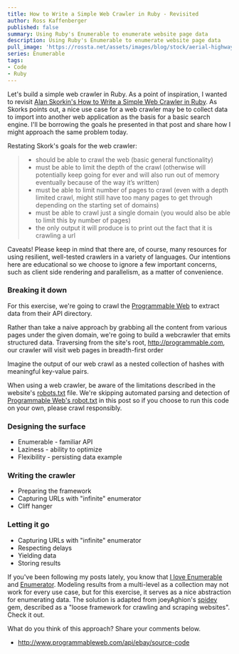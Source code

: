 ```yaml
---
title: How to Write a Simple Web Crawler in Ruby - Revisited
author: Ross Kaffenberger
published: false
summary: Using Ruby's Enumerable to enumerate website page data
description: Using Ruby's Enumerable to enumerate website page data
pull_image: 'https://rossta.net/assets/images/blog/stock/aerial-highway-nightime-bangkok.jpg'
series: Enumerable
tags:
- Code
- Ruby
---
```


Let's build a simple web crawler in Ruby. As a point of inspiration, I wanted
to revisit [Alan Skorkin's How to Write a Simple Web Crawler in Ruby](http://www.skorks.com/2009/07/how-to-write-a-web-crawler-in-ruby/). As Skorks points out, a nice use case for a web crawler may be to collect data to import into another web application as the basis for a basic search engine. I'll be borrowing the goals he presented in that post and share how I might approach the same problem today.

Restating Skork's goals for the web crawler:

> * should be able to crawl the web (basic general functionality)
> * must be able to limit the depth of the crawl (otherwise will potentially keep going for ever and will also run out of memory eventually because of the way it’s written)
> * must be able to limit number of pages to crawl (even with a depth limited crawl, might still have too many pages to get through depending on the starting set of domains)
> * must be able to crawl just a single domain (you would also be able to limit this by number of pages)
> * the only output it will produce is to print out the fact that it is crawling a url

Caveats! Please keep in mind that there are, of course, many resources for
using resilient, well-tested crawlers in a variety of languages. Our intentions
here are educational so we choose to ignore a few important concerns, such as
client side rendering and parallelism, as a matter of convenience.

### Breaking it down

For this exercise, we're going to crawl the [Programmable Web](http://www.programmableweb.com/) to extract data from their API directory.

Rather than take a naive approach by grabbing all the content from various pages
under the given domain, we're going to build a webcrawler that emits
structured data. Traversing from the site's root, http://programmable.com, our
crawler will visit web pages in breadth-first order

Imagine the output of our web crawl as a nested collection of
hashes with meaningful key-value pairs.

<aside>
When using a web crawler, be aware of the limitations described in the website's <a href="https://en.wikipedia.org/wiki/Robots_exclusion_standard">robots.txt</a> file. We're skipping automated parsing and detection of <a href="http://www.programmableweb.com/robots.txt">Programmable Web's robot.txt</a> in this post so if you choose to run this code on your own, please crawl responsibly.
</aside>


### Designing the surface

* Enumerable - familiar API
* Laziness - ability to optimize
* Flexibility - persisting data example

### Writing the crawler

* Preparing the framework
* Capturing URLs with "infinite" enumerator
* Cliff hanger

### Letting it go

* Capturing URLs with "infinite" enumerator
* Respecting delays
* Yielding data
* Storing results

If you've been following my posts lately, you know that [I love Enumerable](https://rossta.net/blog/ruby-enumerable.html) and [Enumerator](/blog/what-is-enumerator.html). Modeling results from a multi-level as a collection may not work for every use case, but for this exercise, it serves as a nice abstraction for enumerating data. The solution is adapted from joeyAghion's [spidey](https://github.com/joeyAghion/spidey) gem, described as a "loose framework for crawling and scraping websites". Check it out.

What do you think of this approach? Share your comments below.

- http://www.programmableweb.com/api/ebay/source-code
